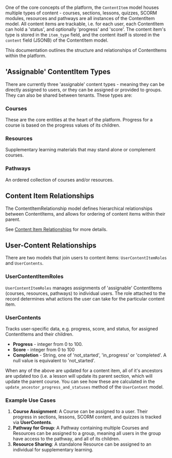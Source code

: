 One of the core concepts of the platform, the `ContentItem` model houses multiple types of content - courses, sections, lessons, quizzes, SCORM modules, resources and pathways are all instances of the ContentItem model. All content items are trackable, i.e. for each user, each ContentItem can hold a 'status', and optionally 'progress' and 'score'. The content item's type is stored in the `item_type` field, and the content itself is stored in the `content` field (JSONB) of the ContentItem model.

This documentation outlines the structure and relationships of ContentItems within the platform.

## 'Assignable' ContentItem Types

There are currently three 'assignable' content types - meaning they can be directly assigned to users, or they can be assigned or provided to groups. They can also be shared between tenants. These types are:

### Courses

These are the core entities at the heart of the platform. Progress for a course is based on the progress values of its children.

### Resources

Supplementary learning materials that may stand alone or complement courses.

### Pathways

An ordered collection of courses and/or resources.

## Content Item Relationships

The ContentItemRelationship model defines hierarchical relationships between ContentItems, and allows for ordering of content items within their parent.

See [Content Item Relationships](https://github.com/eLearning-Plus/MemberHub/wiki/Content-Item-Relationships) for more details.

## User-Content Relationships

There are two models that join users to content items: `UserContentItemRoles` and `UserContents`.

### UserContentItemRoles

`UserContentItemRoles` manages assignments of 'assignable' ContentItems (courses, resources, pathways) to individual users. The role attached to the record determines what actions the user can take for the particular content item.

### UserContents

Tracks user-specific data, e.g. progress, score, and status, for assigned ContentItems and their children.

*   **Progress** - integer from 0 to 100.
*   **Score** - integer from 0 to 100
*   **Completion** - String, one of 'not_started', 'in_progress' or 'completed'. A null value is equivalent to 'not_started'.

When any of the above are updated for a content item, all of it's ancestors are updated too (i.e. a lesson will update its parent section, which will update the parent course. You can see how these are calculated in the `update_ancestor_progress_and_statuses` method of the `UserContent` model.

### Example Use Cases

1.  **Course Assignment**: A Course can be assigned to a user. Their progress in sections, lessons, SCORM content, and quizzes is tracked via **UserContents**.
2.  **Pathway for Group**: A Pathway containing multiple Courses and Resources can be assigned to a group, meaning all users in the group have access to the pathway, and all of its children.
3.  **Resource Sharing**: A standalone Resource can be assigned to an individual for supplementary learning.